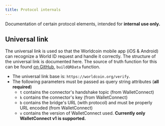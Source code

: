 ```yaml
---
title: Protocol internals
---
```


Documentation of certain protocol elements, intended for **internal use only.**

## Universal link

The universal link is used so that the Worldcoin mobile app (iOS & Android) can recognize a World ID request and handle it correctly. The structure of the universal link is documented here. The source of truth function for this can be found [on GitHub](https://github.com/worldcoin/world-id-js/blob/master/id/src/utils.ts#L131), `buildQRData` function.

- The universal link base is: `https://worldcoin.org/verify`.
- The following parameters must be passed as query string attributes (**all required**)
  - `t` contains the connector's handshake topic (from WalletConnect)
  - `k` contains the connector's key (from WalletConnect)
  - `b` contains the bridge's URL (with protocol) and must be properly URL encoded (from WalletConnect)
  - `v` contains the version of WalletConnect used. **Currently only WalletConnect v1 is supported.**
